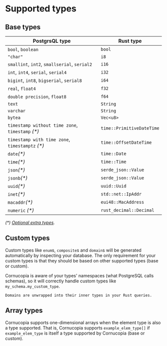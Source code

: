 # Supported types
## Base types
| PostgrsQL type                                    | Rust type                 |
| ------------------------------------------------- | ------------------------- |
| `bool`, `boolean`                                 | `bool`                    |
| `"char"`                                          | `i8`                      |
| `smallint`, `int2`, `smallserial`, `serial2`      | `i16`                     |
| `int`, `int4`, `serial`, `serial4`                | `i32`                     |
| `bigint`, `int8`, `bigserial`, `serial8`          | `i64`                     |
| `real`, `float4`                                  | `f32`                     |
| `double precision`, `float8`                      | `f64`                     |
| `text`                                            | `String`                  |
| `varchar`                                         | `String`                  |
| `bytea`                                           | `Vec<u8>`                 |
| `timestamp without time zone`, `timestamp` *(\*)* | `time::PrimitiveDateTime` |
| `timestamp with time zone`, `timestamptz` *(\*)*  | `time::OffsetDateTime`    |
| `date`*(\*)*                                      | `time::Date`              |
| `time`*(\*)*                                      | `time::Time`              |
| `json`*(\*)*                                      | `serde_json::Value`       |
| `jsonb`*(\*)*                                     | `serde_json::Value`       |
| `uuid`*(\*)*                                      | `uuid::Uuid`              |
| `inet`*(\*)*                                      | `std::net::IpAddr`        |
| `macaddr`*(\*)*                                   | `eui48::MacAddress`       |
| `numeric` *(\*)*                                  | `rust_decimal::Decimal`   |

*(\*) [Optional extra types](./dependencies#optional-extra-types).*

## Custom types
Custom types like `enum`s, `composite`s and `domain`s will be generated automatically by inspecting your database. The only requirement for your custom types is that they should be based on other supported types (base or custom).

Cornucopia is aware of your types' namespaces (what PostgreSQL calls schemas), so it will correctly handle custom types like `my_schema.my_custom_type`.

```admonish note
Domains are unwrapped into their inner types in your Rust queries.
```

## Array types
Cornucopia supports one-dimensional arrays when the element type is also a type supported. That is, Cornucopia supports `example_elem_type[]` if `example_elem_type` is itself a type supported by Cornucopia (base or custom).